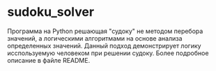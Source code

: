 # sudoku_solver
Программа на Python решающая "судоку" не методом перебора значений, а логическими алгоритмами на основе анализа определенных значений. Данный подход демонстрирует логику исспользуемую человеком при решении судоку. Более подробное описание в файле README.
